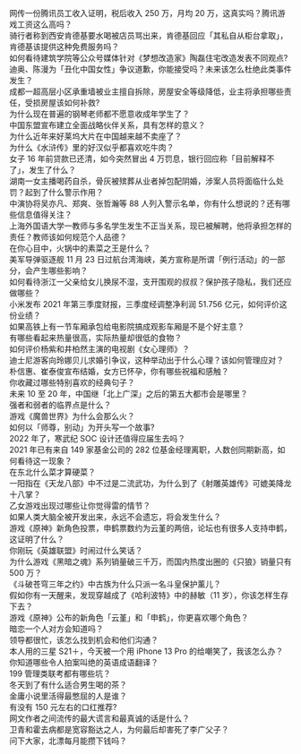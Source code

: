 网传一份腾讯员工收入证明，税后收入 250 万，月均 20 万，这真实吗？腾讯游戏工资这么高吗？  
骑行者称到西安肯德基要水喝被店员骂出来，肯德基回应「其私自从柜台拿取」，肯德基该提供这种免费服务吗？  
如何看待建筑学院等公众号媒体针对《梦想改造家》陶磊住宅改造发表不同观点?  
迪奥、陈漫为「丑化中国女性」争议道歉，你能接受吗？未来该怎么杜绝此类事件发生？  
成都一超高层小区承重墙被业主擅自拆除，房屋安全等级降低，业主将承担哪些责任，受损房屋该如何补救?  
为什么现在普遍的钢琴老师都不愿意收成年学生了？  
中国东盟宣布建立全面战略伙伴关系，具有怎样的意义？  
为什么近年来好莱坞大片在中国越来越不卖座了？  
为什么《水浒传》里的好汉似乎都喜欢吃牛肉？  
女子 16 年前贷款已还清，如今突然冒出 4 万罚息，银行回应称「目前解释不了」，发生了什么？  
湖南一女主播喝药自杀，骨灰被殡葬从业者掉包配阴婚，涉案人员将面临什么处罚？起到了什么警示作用？  
中演协将吴亦凡、郑爽、张哲瀚等 88 人列入警示名单，你有什么想说的？还有哪些信息值得关注？  
上海外国语大学一教师与多名学生发生不正当关系，现已被解聘，他将承担怎样的责任？教师该如何规范个人品德？  
在你心目中，火锅中的素菜之王是什么？  
美军导弹驱逐舰 11 月 23 日过航台湾海峡，美方宣称是所谓「例行活动」的一部分，会产生哪些影响？  
如何看待浙江一父亲给女儿换尿不湿，支开围观的叔叔？保护孩子隐私，我们还应做哪些？  
小米发布 2021 年第三季度财报，三季度经调整净利润 51.756 亿元，如何评价这份业绩？  
如果高铁上有一节车厢承包给电影院搞成观影车厢是不是个好主意？  
有哪些看起来热量很高，实际热量却很低的食物？  
如何评价杨紫和井柏然主演的电视剧《女心理师》？  
迪士尼游客向玲娜贝儿求婚引争议，这种举动出于什么心理？该如何管理应对？  
朴信惠、崔泰俊宣布结婚，女方已怀孕，你有哪些祝福和感触？  
你收藏过哪些特别喜欢的经典句子？  
未来 10 至 20 年，中国继「北上广深」之后的第五大都市会是哪里？  
强者和弱者的临界点是什么？  
游戏《魔兽世界》为什么会那么火？  
如何以「师尊，别动」为开头写一个故事?  
2022 年了，寒武纪 SOC 设计还值得应届生去吗？  
2021 年已有来自 149 家基金公司的 282 位基金经理离职，人数创同期新高，如何看待这一现象？  
在东北什么菜才算硬菜？  
一阳指在《天龙八部》中不过是二流武功，为什么到了《射雕英雄传》可媲美降龙十八掌？  
乙女游戏出现过哪些让你觉得雷的情节？  
如果人类大脑全被开发出来，永远不会遗忘，将会发生什么？  
游戏《原神》新角色投票，申鹤票数约为云堇的两倍，论坛也有很多人支持申鹤，这证明了什么？  
你刚玩《英雄联盟》时闹过什么笑话？  
为什么游戏《黑暗之魂》系列销量破三千万，而国内热度出圈的《只狼》销量只有 500 万？  
《斗破苍穹三年之约》中古族为什么只派一名斗皇保护薰儿？  
假如你有一天醒来，发现穿越成了《哈利波特》中的赫敏（11 岁），你该怎样生存下去？  
游戏《原神》公布的新角色「云堇」和「申鹤」，你更喜欢哪个角色？  
暗恋一个人对方会知道吗？  
领导都很忙，该怎么找到机会和他们沟通？  
本人用的三星 S21＋，今天被一个用 iPhone 13 Pro 的给嘲笑了，我该怎么办？  
你知道哪些令人拍案叫绝的英语成语翻译？  
199 管理类联考都有哪些坑？  
冬天到了有什么适合男生喝的茶？  
金庸小说里活得最憋屈的人是谁？  
有没有 150 元左右的口红推荐?  
网文作者之间流传的最大谎言和最真诚的话是什么？  
卫青和霍去病都是宽容豁达之人，为何最后却害死了李广父子？  
问下大家，北漂每月能攒下钱吗？  
